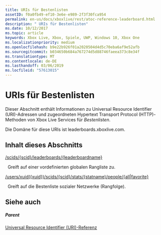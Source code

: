 ```yaml
---
title: URIs für Bestenlisten
assetID: f0a0fb49-ef10-3e6e-e989-2f3f30fca954
permalink: en-us/docs/xboxlive/rest/atoc-reference-leaderboard.html
description: " URIs für Bestenlisten"
ms.date: 10/12/2017
ms.topic: article
keywords: Xbox Live, Xbox, Spiele, UWP, Windows 10, Xbox One
ms.localizationpriority: medium
ms.openlocfilehash: b9e22b926f01a2020504d4d5c70eba6af9e52afb
ms.sourcegitcommit: b034650b684a767274d5d88746faeea373c8e34f
ms.translationtype: MT
ms.contentlocale: de-DE
ms.lasthandoff: 03/06/2019
ms.locfileid: "57613015"
---
```

# <a name="leaderboards-uris"></a>URIs für Bestenlisten

Dieser Abschnitt enthält Informationen zu Universal Resource Identifier (URI)-Adressen und zugeordneten Hypertext Transport Protocol (HTTP)-Methoden von Xbox Live Services für *Bestenlisten*.

Die Domäne für diese URIs ist leaderboards.xboxlive.com.

<a id="ID4EDB"></a>


## <a name="in-this-section"></a>Inhalt dieses Abschnitts

[/scids/{scid}/leaderboards/{leaderboardname}](uri-scidsscidleaderboardsleaderboardname.md)

&nbsp;&nbsp;Greift auf einer vordefinierten globalen Rangliste zu.

[/users/xuid({xuid})/scids/{scid}/stats/{statname)/people/{all\|favorite}](uri-usersxuidscidstatnamepeople.md)

&nbsp;&nbsp;Greift auf die Bestenliste sozialer Netzwerke (Rangfolge).
 
<a id="ID4EMB"></a>


## <a name="see-also"></a>Siehe auch

<a id="ID4EOB"></a>


##### <a name="parent"></a>Parent

[Universal Resource Identifier (URI)-Referenz](../atoc-xboxlivews-reference-uris.md)
